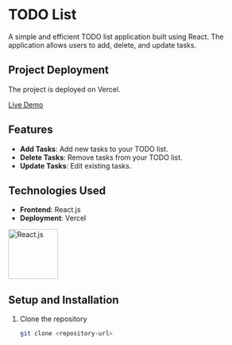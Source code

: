 # TODO List

A simple and efficient TODO list application built using React. The application allows users to add, delete, and update tasks.

## Project Deployment

The project is deployed on Vercel.

[Live Demo](https://todo-list-kck9vluyc-amitsingh771087s-projects.vercel.app/)

## Features

- **Add Tasks**: Add new tasks to your TODO list.
- **Delete Tasks**: Remove tasks from your TODO list.
- **Update Tasks**: Edit existing tasks.

## Technologies Used

- **Frontend**: React.js
- **Deployment**: Vercel

<img src="https://upload.wikimedia.org/wikipedia/commons/a/a7/React-icon.svg" alt="React.js" width="100" height="100">

## Setup and Installation

1. Clone the repository
   ```bash
   git clone <repository-url>
